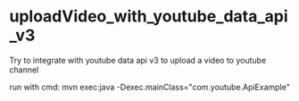 # uploadVideo_with_youtube_data_api_v3
Try to integrate with youtube data api v3 to upload a video to youtube channel


run with cmd:
mvn exec:java -Dexec.mainClass="com.youtube.ApiExample" 
